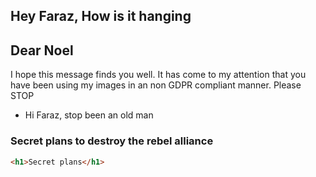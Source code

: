 ## Hey Faraz, How is it hanging


## Dear Noel
I hope this message finds you well.
It has come to my attention that you have been using my images in an non GDPR compliant manner.
Please STOP
 
* Hi Faraz, stop been an old man



### Secret plans to destroy the rebel alliance

```html
<h1>Secret plans</h1>
```
